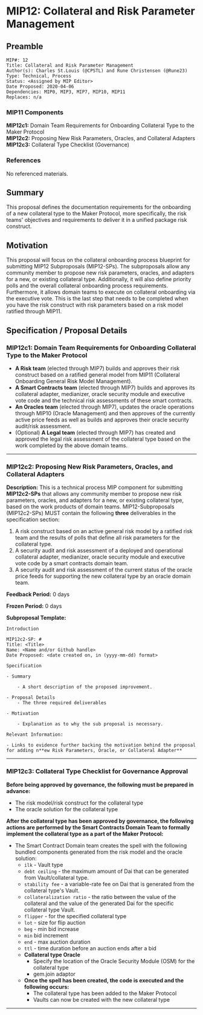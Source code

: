 # MIP12: Collateral and Risk Parameter Management

## Preamble
```
MIP#: 12
Title: Collateral and Risk Parameter Management
Author(s): Charles St.Louis (@CPSTL) and Rune Christensen (@Rune23) 
Type: Technical, Process
Status: <Assigned by MIP Editor>
Date Proposed: 2020-04-06
Dependencies: MIP0, MIP3, MIP7, MIP10, MIP11
Replaces: n/a
```  

### MIP11 Components
**MIP12c1:** Domain Team Requirements for Onboarding Collateral Type to the Maker Protocol  
**MIP12c2:** Proposing New Risk Parameters, Oracles, and Collateral Adapters  
**MIP12c3:** Collateral Type Checklist (Governance)  

### References
No referenced materials.

## Summary

This proposal defines the documentation requirements for the onboarding of a new collateral type to the Maker Protocol, more specifically, the risk teams' objectives and requirements to deliver it in a unified package risk construct.

## Motivation

This proposal will focus on the collateral onboarding process blueprint for submitting MIP12 Subproposals (MIP12-SPs). The subproposals allow any community member to propose new risk parameters, oracles, and adapters for a new, or existing collateral type. Additionally, it will also define priority polls and the overall collateral onboarding process requirements. Furthermore, it allows domain teams to execute on collateral onboarding via the executive vote. This is the last step that needs to be completed when you have the risk construct with risk parameters based on a risk model ratified through MIP11.

## Specification / Proposal Details

### MIP12c1: Domain Team Requirements for Onboarding Collateral Type to the Maker Protocol

- **A Risk team** (elected through MIP7) builds and approves their risk construct based on a ratified general model from MIP11 (Collateral Onboarding General Risk Model Management).
- **A Smart Contracts team** (elected through MIP7) builds and approves its collateral adapter, medianizer, oracle security module and executive vote code and the technical risk assessments of these smart contracts.
- **An Oracles team** (elected through MIP7), updates the oracle operations through MIP10 (Oracle Management) and then approves of the currently active price feeds as well as builds and approves their oracle security audit/risk assessment.
- (Optional) **A Legal team** (elected through MIP7) has created and approved the legal risk assessment of the collateral type based on the work completed by the above domain teams.

---

### MIP12c2: Proposing New Risk Parameters, Oracles, and Collateral Adapters

**Description:** This is a technical process MIP component for submitting **MIP12c2-SPs** that allows any community member to propose new risk parameters, oracles, and adapters for a new, or existing collateral type, based on the work products of domain teams. MIP12-Subproposals (MIP12c2-SPs) MUST contain the following **three** deliverables in the specification section:

1. A risk construct based on an active general risk model by a ratified risk team and the results of polls that define all risk parameters for the collateral type.
2. A security audit and risk assessment of a deployed and operational collateral adapter, medianizer, oracle security module and executive vote code by a smart contracts domain team.
3. A security audit and risk assessment of the current status of the oracle price feeds for supporting the new collateral type by an oracle domain team.


**Feedback Period:** 0 days

**Frozen Period:** 0 days

**Subproposal Template:**

    Introduction 
    
    MIP12c2-SP: #
    Title: <Title>
    Name: <Name and/or Github handle>
    Date Proposed: <date created on, in (yyyy-mm-dd) format>
    
    Specification 
    
    - Summary
    
    	- A short description of the proposed improvement.
        
    - Proposal Details
        - The three required deliverables 
    
    - Motivation
    
    	- Explanation as to why the sub proposal is necessary.
    
    Relevant Information:
    
    - Links to evidence further backing the motivation behind the proposal for adding n**ew Risk Parameters, Oracle, or Collateral Adapter**

---

### MIP12c3: Collateral Type Checklist for Governance Approval


**Before being approved by governance, the following must be prepared in advance:**

- The risk model/risk construct for the collateral type
- The oracle solution for the collateral type

**After the collateral type has been approved by governance, the following actions are performed by the Smart Contracts Domain Team to formally implement the collateral type as a part of the Maker Protocol:**

- The Smart Contract Domain team creates the spell with the following bundled components generated from the risk model and the oracle solution:
    - `ilk` - Vault type
    - `debt ceiling` - the maximum amount of Dai that can be generated from Vault/collateral type.
    - `stability fee` - a variable-rate fee on Dai that is generated from the collateral type's Vault.
    - `collateralization ratio` - the ratio between the value of the collateral and the value of the generated Dai for the specific collateral type Vault.
    - `flipper` - for the specified collateral type
    - `lot` - size for flip auction
    - `beg` - min bid increase
    - `min` bid increment
    - `end` - max auction duration
    - `ttl` - time duration before an auction ends after a bid
    - **Collateral type Oracle**
        - Specify the location of the Oracle Security Module (OSM) for the collateral type
        - gem.join adaptor
    - **Once the spell has been created, the code is executed and the following occurs:**
        - The collateral type has been added to the Maker Protocol
        - Vaults can now be created with the new collateral type
---

